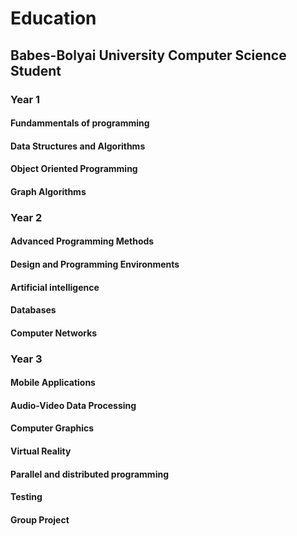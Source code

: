 # Education
## Babes-Bolyai University Computer Science Student
### Year 1

#### Fundammentals of programming

#### Data Structures and Algorithms

#### Object Oriented Programming

#### Graph Algorithms


### Year 2

#### Advanced Programming Methods

#### Design and Programming Environments
    
#### Artificial intelligence

#### Databases

#### Computer Networks


### Year 3

#### Mobile Applications

#### Audio-Video Data Processing

#### Computer Graphics

#### Virtual Reality

#### Parallel and distributed programming

#### Testing

#### Group Project
    
